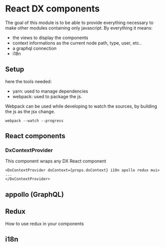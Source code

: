 # React DX components
The goal of this module is to be able to provide everything necessary to make other modules containing only javascript.
By everything it means:
- the views to display the components
- context informations as the current node path, type, user, etc..
- a graphql connection 
- i18n

## Setup

here the tools needed:
- yarn: used to manage dependencies 
- webpack: used to package the js. 

Webpack can be used while developing to watch the sources, by building the js as the jsx change.

``` webpack --watch --progress ```

## React components
### DxContextProvider
This component wraps any DX React component 

```
<DxContextProvider dxContext={props.dxContext} i18n apollo redux mui>
...
</DxContextProvider>
```

## appollo (GraphQL)

## Redux
How to use redux in your components

## i18n
